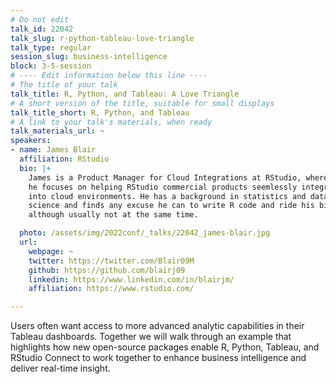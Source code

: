 ```yaml
---
# Do not edit
talk_id: 22042
talk_slug: r-python-tableau-love-triangle
talk_type: regular
session_slug: business-intelligence
block: 3-5-session
# ---- Edit information below this line ----
# The title of your talk
talk_title: R, Python, and Tableau: A Love Triangle
# A short version of the title, suitable for small displays
talk_title_short: R, Python, and Tableau
# A link to your talk's materials, when ready
talk_materials_url: ~
speakers:
- name: James Blair
  affiliation: RStudio
  bio: |+
    James is a Product Manager for Cloud Integrations at RStudio, where
    he focuses on helping RStudio commercial products seemlessly integrate
    into cloud environments. He has a background in statistics and data
    science and finds any excuse he can to write R code and ride his bike,
    although usually not at the same time.

  photo: /assets/img/2022conf/_talks/22042_james-blair.jpg
  url:
    webpage: ~
    twitter: https://twitter.com/Blair09M
    github: https://github.com/blairj09
    linkedin: https://www.linkedin.com/in/blairjm/
    affiliation: https://www.rstudio.com/

---
```


<!-- ABSTRACT ----
Please write abstract below. You may use simple markdown (links, code style, bold, italics)
-->

Users often want access to more advanced analytic capabilities in their Tableau
dashboards. Together we will walk through an example that highlights how new
open-source packages enable R, Python, Tableau, and RStudio Connect to work
together to enhance business intelligence and deliver real-time insight.
